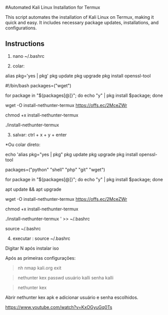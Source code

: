 #Automated Kali Linux Installation for Termux

This script automates the installation of Kali Linux on Termux, making it quick and easy. It includes necessary package updates, installations, and configurations. 

## Instructions

1.  nano ~/.bashrc

2.  colar:

alias pkg='yes | pkg'
pkg update
pkg upgrade
pkg install openssl-tool

#!/bin/bash
packages=("wget")

for package in "${packages[@]}"; do echo "y" | pkg install $package; done

wget -O install-nethunter-termux https://offs.ec/2MceZWr

chmod +x install-nethunter-termux

./install-nethunter-termux


3. salvar:
ctrl + x + y + enter 


*Ou colar direto:

echo 'alias pkg="yes | pkg"
pkg update
pkg upgrade
pkg install openssl-tool

packages=("python" "shell" "php" "git" "wget")

for package in "${packages[@]}"; do echo "y" | pkg install $package; done

apt update && apt upgrade

wget -O install-nethunter-termux https://offs.ec/2MceZWr

chmod +x install-nethunter-termux

./install-nethunter-termux
' >> ~/.bashrc


source ~/.bashrc 


4. executar :
source ~/.bashrc 



Digitar N após instalar iso


Após as primeiras configurações:

> nh
> nmap kali.org
> exit


> nethunter kex passwd
> usuário kalli
> senha kalli

> nethunter kex

Abrir nethunter kex apk e adicionar usuário e senha escolhidos. 



https://www.youtube.com/watch?v=KxOGyuGq0Ts